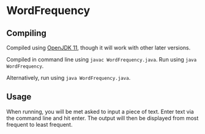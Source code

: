 # WordFrequency

## Compiling

Compiled using [OpenJDK 11](https://jdk.java.net/java-se-ri/11), though it will work with other later versions. 

Compiled in command line using `javac WordFrequency.java`. Run using `java WordFrequency`.

Alternatively, run using `java WordFrequency.java`. 

## Usage

When running, you will be met asked to input a piece of text. Enter text via the command line and hit enter. The output will then be displayed from most frequent to least frequent. 
